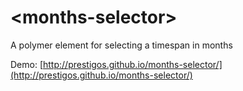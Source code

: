 # &lt;months-selector&gt;

A polymer element for selecting a timespan in months

Demo: [http://prestigos.github.io/months-selector/](http://prestigos.github.io/months-selector/)
